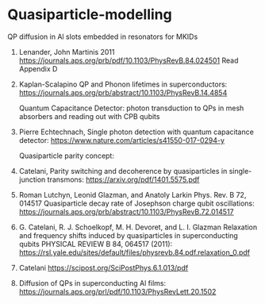 # Quasiparticle-modelling
QP diffusion in Al slots embedded in resonators for MKIDs
1. Lenander, John Martinis 2011
https://journals.aps.org/prb/pdf/10.1103/PhysRevB.84.024501
Read Appendix D
2. Kaplan-Scalapino QP and Phonon lifetimes in superconductors: https://journals.aps.org/prb/abstract/10.1103/PhysRevB.14.4854
   
   Quantum Capacitance Detector:
   photon transduction to QPs in mesh absorbers and reading out with CPB qubits
4. Pierre Echtechnach, Single photon detection with quantum capacitance detector: https://www.nature.com/articles/s41550-017-0294-y

   Quasiparticle parity concept:
5. Catelani, Parity switching and decoherence by quasiparticles in single-junction transmons: https://arxiv.org/pdf/1401.5575.pdf
6. Roman Lutchyn, Leonid Glazman, and Anatoly Larkin Phys. Rev. B 72, 014517 Quasiparticle decay rate of Josephson charge qubit oscillations: https://journals.aps.org/prb/abstract/10.1103/PhysRevB.72.014517
7. G. Catelani, R. J. Schoelkopf, M. H. Devoret, and L. I. Glazman Relaxation and frequency shifts induced by quasiparticles in superconducting qubits
   PHYSICAL REVIEW B 84, 064517 (2011): https://rsl.yale.edu/sites/default/files/physrevb.84.pdf.relaxation_0.pdf
8. Catelani https://scipost.org/SciPostPhys.6.1.013/pdf
9. Diffusion of QPs in superconducting Al films: https://journals.aps.org/prl/pdf/10.1103/PhysRevLett.20.1502
    
